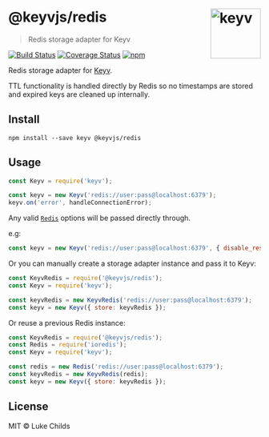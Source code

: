 # @keyvjs/redis [<img width="100" align="right" src="https://raw.githubusercontent.com/keyvjs/keyv/master/media/logo.svg?sanitize=true" alt="keyv">](https://github.com/keyvjs/keyv)

> Redis storage adapter for Keyv

[![Build Status](https://travis-ci.org/keyvjs/redis.svg?branch=master)](https://travis-ci.org/keyvjs/redis)
[![Coverage Status](https://coveralls.io/repos/github/keyvjs/redis/badge.svg?branch=master)](https://coveralls.io/github/keyvjs/redis?branch=master)
[![npm](https://img.shields.io/npm/v/@keyvjs/redis.svg)](https://www.npmjs.com/package/@keyvjs/redis)

Redis storage adapter for [Keyv](https://github.com/keyvjs/keyv).

TTL functionality is handled directly by Redis so no timestamps are stored and expired keys are cleaned up internally.

## Install

```shell
npm install --save keyv @keyvjs/redis
```

## Usage

```js
const Keyv = require('keyv');

const keyv = new Keyv('redis://user:pass@localhost:6379');
keyv.on('error', handleConnectionError);
```

Any valid [`Redis`](https://github.com/luin/ioredis#connect-to-redis) options will be passed directly through.

e.g:

```js
const keyv = new Keyv('redis://user:pass@localhost:6379', { disable_resubscribing: true });
```

Or you can manually create a storage adapter instance and pass it to Keyv:

```js
const KeyvRedis = require('@keyvjs/redis');
const Keyv = require('keyv');

const keyvRedis = new KeyvRedis('redis://user:pass@localhost:6379');
const keyv = new Keyv({ store: keyvRedis });
```

Or reuse a previous Redis instance:

```js
const KeyvRedis = require('@keyvjs/redis');
const Redis = require('ioredis');
const Keyv = require('keyv');

const redis = new Redis('redis://user:pass@localhost:6379');
const keyvRedis = new KeyvRedis(redis);
const keyv = new Keyv({ store: keyvRedis });
```

## License

MIT © Luke Childs
